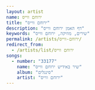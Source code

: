```yaml
---
layout: artist
name: ירוחם ווייס
title: "ירוחם ווייס"
description: "דף האמן ירוחם ווייס"
keywords: "שירים, מוזיקה, ירוחם ווייס"
permalink: /artists/ירוחם-ווייס/
redirect_from:
  - /artists/list/ירוחם ווייס
songs:
  - number: "33177"
    name: "שיר באידיש ירוחם ווייס"
    album: "סינגלים"
    artist: "ירוחם ווייס"
---
```

